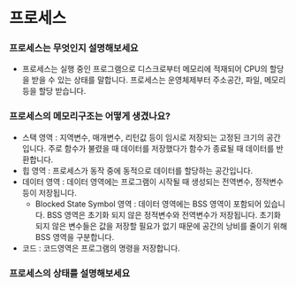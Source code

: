 # 프로세스

### 프로세스는 무엇인지 설명해보세요

- 프로세스는 실행 중인 프로그램으로 디스크로부터 메모리에 적재되어 CPU의 할당을 받을 수 있는 상태를 말합니다. 프로세스는 운영체제부터 주소공간, 파일, 메모리 등을 할당 받습니다.

### 프로세스의 메모리구조는 어떻게 생겼나요?

- 스택 영역 : 지역변수, 매개변수, 리턴값 등이 임시로 저장되는 고정된 크기의 공간입니다. 주로 함수가 불렸을 때 데이터를 저장했다가 함수가 종료될 때 데이터를 반환합니다.
- 힙 영역 : 프로세스가 동작 중에 동적으로 데이터를 할당하는 공간입니다.
- 데이터 영역 : 데이터 영역에는 프로그램이 시작될 때 생성되는 전역변수, 정적변수 등이 저장됩니다.
  - Blocked State Symbol 영역 : 데이터 영역에는 BSS 영역이 포함되어 있습니다. BSS 영역은 초기화 되지 않은 정적변수와 전역변수가 저장됩니다. 초기화 되지 않은 변수들은 값을 저장할 필요가 없기 때문에 공간의 낭비를 줄이기 위해 BSS 영역을 구분합니다.
- 코드 : 코드영역은 프로그램의 명령을 저장합니다.

### 프로세스의 상태를 설명해보세요
